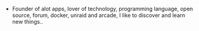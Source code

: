 - Founder of alot apps, lover of technology, programming language, open source, forum, docker, unraid and arcade, I like to discover and learn new things..
  <br>





































































































































































































































































































































































































































































































































































































































































































































































































































































